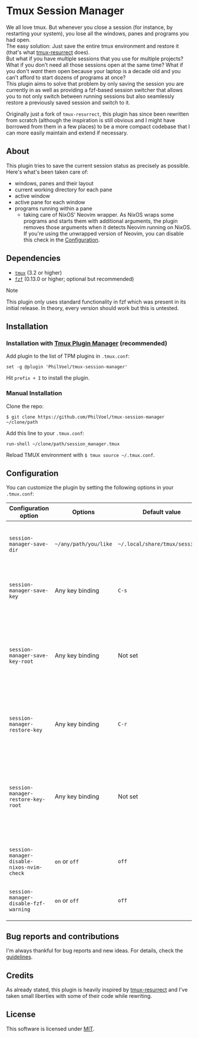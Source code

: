 # Tmux Session Manager

We all love tmux. But whenever you close a session (for instance, by restarting your system), you lose all the windows, panes and programs you had open.\
The easy solution: Just save the entire tmux environment and restore it (that's what [tmux-resurrect](https://github.com/tmux-plugins/tmux-resurrect) does).\
But what if you have multiple sessions that you use for multiple projects? What if you don't need all those sessions open at the same time? What if you don't *want* them open because your laptop is a decade old and you can't afford to start dozens of programs at once?\
This plugin aims to solve that problem by only saving the session you are currently in as well as providing a fzf-based session switcher that allows you to not only switch between running sessions but also seamlessly restore a previously saved session and switch to it.

Originally just a fork of `tmux-resurrect`, this plugin has since been rewritten from scratch (although the inspiration is still obvious and I might have borrowed from them in a few places) to be a more compact codebase that I can more easily maintain and extend if necessary.

## About

This plugin tries to save the current session status as precisely as possible. Here's what's been taken care of:

- windows, panes and their layout
- current working directory for each pane
- active window
- active pane for each window
- programs running within a pane
  - taking care of NixOS' Neovim wrapper. As NixOS wraps some programs and starts them with additional arguments, the plugin removes those arguments when it detects Neovim running on NixOS. If you're using the unwrapped version of Neovim, you can disable this check in the [Configuration](#Configuration).

## Dependencies

- [`tmux`](https://github.com/tmux/tmux) (3.2 or higher)
- [`fzf`](https://github.com/junegunn/fzf) (0.13.0 or higher; optional but recommended)

> [!note]
> This plugin only uses standard functionality in fzf which was present in its initial release. In theory, every version should work but this is untested.

## Installation

### Installation with [Tmux Plugin Manager](https://github.com/tmux-plugins/tpm) (recommended)

Add plugin to the list of TPM plugins in `.tmux.conf`:

    set -g @plugin 'PhilVoel/tmux-session-manager'

Hit `prefix + I` to install the plugin.

### Manual Installation

Clone the repo:

    $ git clone https://github.com/PhilVoel/tmux-session-manager ~/clone/path

Add this line to your `.tmux.conf`:

    run-shell ~/clone/path/session_manager.tmux

Reload TMUX environment with `$ tmux source ~/.tmux.conf`.

## Configuration

You can customize the plugin by setting the following options in your `.tmux.conf`:

| Configuration option                       | Options               | Default value                   | Description                                                                                                          |
|------------------------------------------- | --------------------- | ------------------------------- | -------------------------------------------------------------------------------------------------------------------- |
| `session-manager-save-dir`                 | `~/any/path/you/like` | `~/.local/share/tmux/sessions/` | Specify the directory where session data is saved.                                                                   |
| `session-manager-save-key`                 | Any key binding       | `C-s`                           | Which key binding to set for saving the current session.                                                             |
| `session-manager-save-key-root`            | Any key binding       | Not set                         | Which key binding to set in root table for saving the current session. Using `prefix` is **not** necessary.          |
| `session-manager-restore-key`              | Any key binding       | `C-r`                           | Which key binding to set for restoring or switching to a session.                                                    |
| `session-manager-restore-key-root`         | Any key binding       | Not set                         | Which key binding to set in root table for restoring or switching to a session. Using `prefix` is **not** necessary. |
| `session-manager-disable-nixos-nvim-check` | `on` or `off`         | `off`                           | When `on`, disable the check for Neovim on NixOS.                                                                    |
| `session-manager-disable-fzf-warning`      | `on` or `off`         | `off`                            | When `on`, disable the check for fzf on startup.                                                                     |

## Bug reports and contributions

I'm always thankful for bug reports and new ideas. For details, check the [guidelines](CONTRIBUTING.md).

## Credits

As already stated, this plugin is heavily inspired by [tmux-resurrect](https://github.com/tmux-plugins/tmux-resurrect) and I've taken small liberties with some of their code while rewriting.

## License
This software is licensed under [MIT](LICENSE.md).
